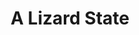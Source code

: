 ---
title: A Lizard State
slug: a-lizard-state
artist: King Krule
youtube: kpkr79srKTE
position: 106
---